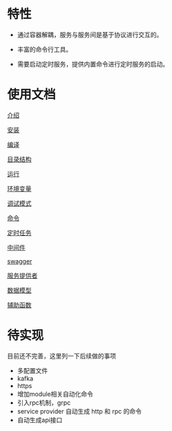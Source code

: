 
# 特性

- 通过容器解耦，服务与服务间是基于协议进行交互的。

- 丰富的命令行工具。

- 需要启动定时服务，提供内置命令进行定时服务的启动。


# 使用文档

[介绍](docs/guide/introduce.md)

[安装](docs/guide/install.md)

[编译](docs/guide/build.md)

[目录结构](docs/guide/structure.md)

[运行](docs/guide/app.md)

[环境变量](docs/guide/env.md)

[调试模式](docs/guide/dev.md)

[命令](docs/guide/command.md)

[定时任务](docs/guide/cron.md)

[中间件](docs/guide/middleware.md)

[swagger](docs/guide/swagger.md)

[服务提供者](docs/guide/provider.md)

[数据模型](docs/guide/model.md)

[辅助函数](docs/guide/util.md)


# 待实现
目前还不完善，这里列一下后续做的事项
- 多配置文件
- kafka
- https
- 增加module相关自动化命令
- 引入rpc机制，grpc
- service provider 自动生成 http 和 rpc 的命令
- 自动生成api接口

